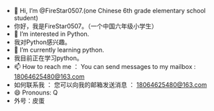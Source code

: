- 👋 Hi, I’m @FireStar0507.(one Chinese 6th grade elementary school student)
-    你好，我是FireStar0507。（一个中国六年级小学生）
- 👀 I’m interested in Python.
-    我对Python感兴趣。
- 🌱 I’m currently learning python.
-    我目前正在学习python。 
- 📫 How to reach me ： You can send messages to my mailbox : 18064625480@163.com
-    如何联系我 ： 您可以向我的邮箱发送消息 ： 18064625480@163.com
- 😄 Pronouns: Q
-    外号：皮蛋

<!---
FireStar0507/FireStar0507 is a ✨ special ✨ repository because its `README.md` (this file) appears on your GitHub profile.
You can click the Preview link to take a look at your changes.
--->
